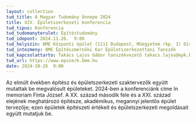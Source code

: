 ```yaml
---
layout: collection
tud_title: A Magyar Tudomány Ünnepe 2024
title: XIV. Épületszerkezeti konferencia
tud_tipus: Konferencia
tud_tudomanyterulet: Építéstudomány
tud_idopont: 2024.11.26.  9:00
tud_helyszin: BME Központi épület (1111 Budapest, Műegyetem rkp. 3) Díszterem
tud_intezmeny: BME Építészmérnöki Kar Épületszerkezettani Tanszék
tud_kapcsolattarto: Takács Lajos Gábor tanszékvezető takacs.lajos@epk.bme.hu
tud_url: https://www.epszerk.bme.hu
date: 2024-10-26  9:00
---
```

Az elmúlt években építész és épületszerkezeti szaktervezők együtt mutattak be megvalósult épületeket.
2024-ben a konferenciánk címe In memoriam Finta József. A XX. század második fele és a XXI. század elejének meghatározó építésze, akadémikus, megannyi jelentős épület tervezője; ezen épületek építészeti értékeit és épületszerkezeti megoldásait együtt mutatjuk be.
